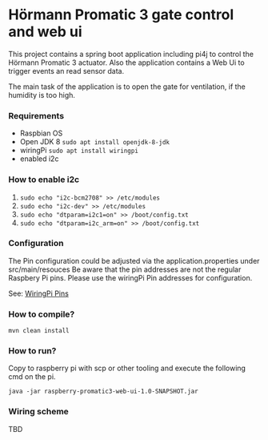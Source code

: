 # Hörmann Promatic 3 gate control and web ui

This project contains a spring boot application including pi4j to control the Hörmann Promatic 3 actuator.
Also the application contains a Web Ui to trigger events an read sensor data.

The main task of the application is to open the gate for ventilation, if the humidity is too high.

### Requirements

- Raspbian OS
- Open JDK 8 ```sudo apt install openjdk-8-jdk```
- wiringPi ```sudo apt install wiringpi```
- enabled i2c

### How to enable i2c

1. ```sudo echo "i2c-bcm2708" >> /etc/modules```
2. ```sudo echo "i2c-dev" >> /etc/modules```
3. ```sudo echo "dtparam=i2c1=on" >> /boot/config.txt```
4. ```sudo echo "dtparam=i2c_arm=on" >> /boot/config.txt```

### Configuration
The Pin configuration could be adjusted via the application.properties under src/main/resouces
Be aware that the pin addresses are not the regular Raspbery Pi pins.
Please use the wiringPi Pin addresses for configuration. 

See: [WiringPi Pins](https://hackage.haskell.org/package/wiringPi)
### How to compile?

```shell script
mvn clean install
```

### How to run?
Copy to raspberry pi with scp or other tooling and execute the following cmd on the pi.
````shell script
java -jar raspberry-promatic3-web-ui-1.0-SNAPSHOT.jar
````

### Wiring scheme

TBD